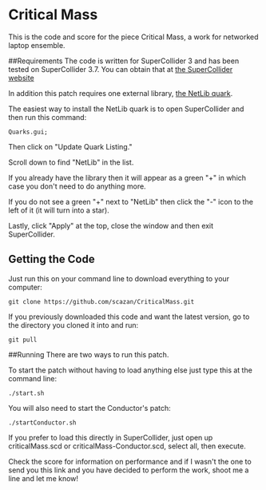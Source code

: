 # Critical Mass

This is the code and score for the piece Critical Mass, a work for networked laptop ensemble.

##Requirements
The code is written for SuperCollider 3 and has been tested on SuperCollider 3.7.
You can obtain that at [the SuperCollider website](http://supercollider.github.io/)

In addition this patch requires one external library, [the NetLib quark](https://github.com/supercollider-quarks/NetLib).

The easiest way to install the NetLib quark is to open SuperCollider and then run this command:
```
Quarks.gui;
```

Then click on "Update Quark Listing."

Scroll down to find "NetLib" in the list.

If you already have the library then it will appear as a green "+" in which case you don't need to do anything more.

If you do not see a green "+" next to "NetLib" then click the "-" icon to the left of it (it will turn into a star).

Lastly, click "Apply" at the top, close the window and then exit SuperCollider.

## Getting the Code
Just run this on your command line to download everything to your computer:
```
git clone https://github.com/scazan/CriticalMass.git
```

If you previously downloaded this code and want the latest version, go to the directory you cloned it into and run:
```
git pull
```

##Running
There are two ways to run this patch.

To start the patch without having to load anything else just type this at the command line:
```
./start.sh
```
You will also need to start the Conductor's patch:
```
./startConductor.sh
```

If you prefer to load this directly in SuperCollider, just open up criticalMass.scd or criticalMass-Conductor.scd, select all, then execute.

Check the score for information on performance and if I wasn't the one to send you this link and you have decided to perform the work, shoot me a line and let me know!


